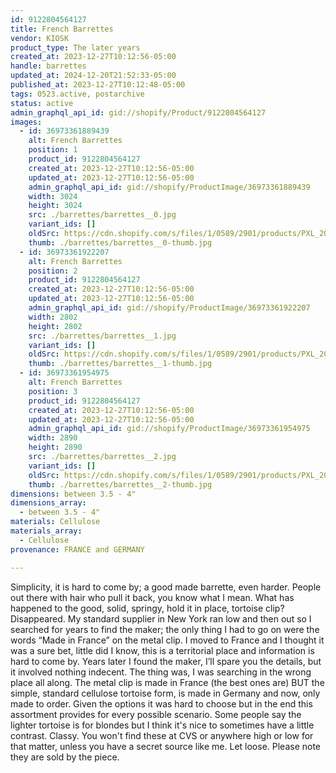 ```yaml
---
id: 9122804564127
title: French Barrettes
vendor: KIOSK
product_type: The later years
created_at: 2023-12-27T10:12:56-05:00
handle: barrettes
updated_at: 2024-12-20T21:52:33-05:00
published_at: 2023-12-27T10:12:48-05:00
tags: 0523.active, postarchive
status: active
admin_graphql_api_id: gid://shopify/Product/9122804564127
images:
  - id: 36973361889439
    alt: French Barrettes
    position: 1
    product_id: 9122804564127
    created_at: 2023-12-27T10:12:56-05:00
    updated_at: 2023-12-27T10:12:56-05:00
    admin_graphql_api_id: gid://shopify/ProductImage/36973361889439
    width: 3024
    height: 3024
    src: ./barrettes/barrettes__0.jpg
    variant_ids: []
    oldSrc: https://cdn.shopify.com/s/files/1/0589/2901/products/PXL_20211118_112806039.jpg?v=1703689976
    thumb: ./barrettes/barrettes__0-thumb.jpg
  - id: 36973361922207
    alt: French Barrettes
    position: 2
    product_id: 9122804564127
    created_at: 2023-12-27T10:12:56-05:00
    updated_at: 2023-12-27T10:12:56-05:00
    admin_graphql_api_id: gid://shopify/ProductImage/36973361922207
    width: 2802
    height: 2802
    src: ./barrettes/barrettes__1.jpg
    variant_ids: []
    oldSrc: https://cdn.shopify.com/s/files/1/0589/2901/products/PXL_20211118_113345076.jpg?v=1703689976
    thumb: ./barrettes/barrettes__1-thumb.jpg
  - id: 36973361954975
    alt: French Barrettes
    position: 3
    product_id: 9122804564127
    created_at: 2023-12-27T10:12:56-05:00
    updated_at: 2023-12-27T10:12:56-05:00
    admin_graphql_api_id: gid://shopify/ProductImage/36973361954975
    width: 2890
    height: 2890
    src: ./barrettes/barrettes__2.jpg
    variant_ids: []
    oldSrc: https://cdn.shopify.com/s/files/1/0589/2901/products/PXL_20211119_125109437.jpg?v=1703689976
    thumb: ./barrettes/barrettes__2-thumb.jpg
dimensions: between 3.5 - 4"
dimensions_array:
  - between 3.5 - 4"
materials: Cellulose
materials_array:
  - Cellulose
provenance: FRANCE and GERMANY

---
```


Simplicity, it is hard to come by; a good made barrette, even harder. People out there with hair who pull it back, you know what I mean. What has happened to the good, solid, springy, hold it in place, tortoise clip? Disappeared. My standard supplier in New York ran low and then out so I searched for years to find the maker; the only thing I had to go on were the words “Made in France” on the metal clip. I moved to France and I thought it was a sure bet, little did I know, this is a territorial place and information is hard to come by. Years later I found the maker, I’ll spare you the details, but it involved nothing indecent. The thing was, I was searching in the wrong place all along. The metal clip is made in France (the best ones are) BUT the simple, standard cellulose tortoise form, is made in Germany and now, only made to order. Given the options it was hard to choose but in the end this assortment provides for every possible scenario. Some people say the lighter tortoise is for blondes but I think it's nice to sometimes have a little contrast. Classy. You won't find these at CVS or anywhere high or low for that matter, unless you have a secret source like me. Let loose. Please note they are sold by the piece.